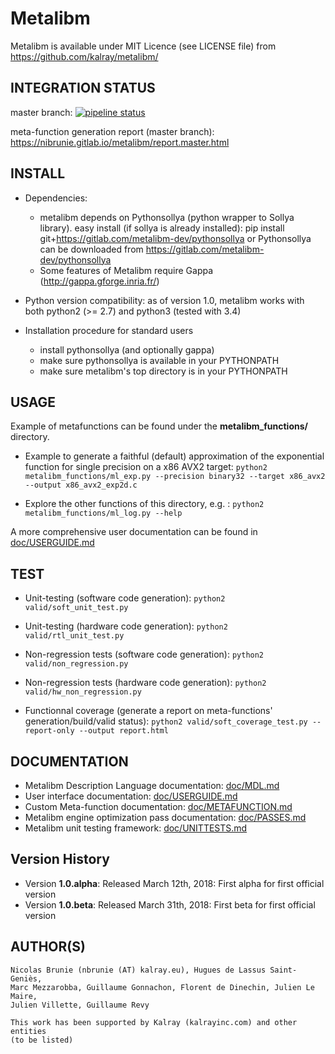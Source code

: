 # Metalibm

Metalibm is available under MIT Licence (see LICENSE file) from https://github.com/kalray/metalibm/

## INTEGRATION STATUS
master branch: [![pipeline status](https://gitlab.com/nibrunie/metalibm_github/badges/master/pipeline.svg)](https://gitlab.com/nibrunie/metalibm_github/commits/master)

meta-function generation report (master branch): https://nibrunie.gitlab.io/metalibm/report.master.html

## INSTALL

* Dependencies:
    - metalibm depends on Pythonsollya (python wrapper to Sollya library).
        easy install (if sollya is already installed): pip install git+https://gitlab.com/metalibm-dev/pythonsollya
        or Pythonsollya can be downloaded from https://gitlab.com/metalibm-dev/pythonsollya
    - Some features of Metalibm require Gappa (http://gappa.gforge.inria.fr/)

* Python version compatibility: as of version 1.0, metalibm works with both python2 (>= 2.7) and python3 (tested with 3.4)


* Installation procedure for standard users
    - install pythonsollya (and optionally gappa)
    - make sure pythonsollya is available in your PYTHONPATH
    - make sure metalibm's top directory is in your PYTHONPATH

## USAGE
Example of metafunctions can be found under the **metalibm_functions/** directory.

* Example to generate a faithful (default) approximation of the exponential function for single precision on a x86 AVX2 target:
```python2 metalibm_functions/ml_exp.py --precision binary32 --target x86_avx2 --output x86_avx2_exp2d.c ```

* Explore the other functions of this directory, e.g. :
``` python2 metalibm_functions/ml_log.py --help  ```

A more comprehensive user documentation can be found in [doc/USERGUIDE.md](https://github.com/kalray/metalibm/blob/master/doc/USERGUIDE.md)


## TEST
* Unit-testing (software code generation):
  ``` python2 valid/soft_unit_test.py ```
* Unit-testing (hardware code generation):
  ``` python2 valid/rtl_unit_test.py ```

* Non-regression tests (software code generation):
  ``` python2 valid/non_regression.py ```
* Non-regression tests (hardware code generation):
  ``` python2 valid/hw_non_regression.py ```

* Functionnal coverage (generate a report on meta-functions' generation/build/valid status):
  ``` python2 valid/soft_coverage_test.py --report-only --output report.html ```

## DOCUMENTATION

* Metalibm Description Language documentation:  [doc/MDL.md](https://github.com/kalray/metalibm/blob/master/doc/MDL.md)
* User interface documentation: [doc/USERGUIDE.md](https://github.com/kalray/metalibm/blob/master/doc/USERGUIDE.md)
* Custom Meta-function documentation: [doc/METAFUNCTION.md](https://github.com/kalray/metalibm/blob/master/doc/METAFUNCTION.md)
* Metalibm engine optimization pass documentation: [doc/PASSES.md](https://github.com/kalray/metalibm/blob/master/doc/PASSES.md)
* Metalibm unit testing framework: [doc/UNITTESTS.md](https://github.com/kalray/metalibm/blob/master/doc/UNITTESTS.md)

## Version History

- Version **1.0.alpha**: Released March 12th, 2018: First alpha for first official version
- Version **1.0.beta**:  Released March 31th, 2018: First beta for first official version



## AUTHOR(S)

    Nicolas Brunie (nbrunie (AT) kalray.eu), Hugues de Lassus Saint-Geniès,
    Marc Mezzarobba, Guillaume Gonnachon, Florent de Dinechin, Julien Le Maire,
    Julien Villette, Guillaume Revy

    This work has been supported by Kalray (kalrayinc.com) and other entities
    (to be listed)
